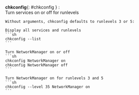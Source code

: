 **chkconfig**{: #chkconfig }
:   
    Turn services on or off for runlevels
    
    Without arguments, chkconfig defaults to runlevels 3 or 5:

    Display all services and runlevels
    ```sh
    chkconfig --list
    ```

    Turn NetworkManager on or off
    ```sh
    chkconfig NetworkManager on
    chkconfig NetworkManager off
    ```
    
    Turn NetworkManager on for runlevels 3 and 5
    ```sh
    chkconfig --level 35 NetworkManager on
    ```